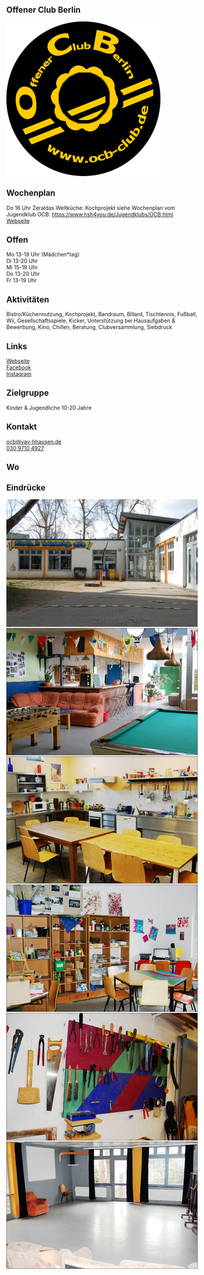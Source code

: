 ## Offener Club Berlin
<img id="topmedia" src="images/Logos/ocb.png" />

## Wochenplan
Do 16 Uhr Zeraldas Weltküche: Kochprojekt
siehe Wochenplan vom Jugendklub OCB: https://www.hsh4you.de/Jugendklubs/OCB.html <a class="external_link" href="www.ocb-club.de">Webseite</a>

## Offen
Mo 13-19 Uhr (Mädchen*tag)<br> 
Di 13-20 Uhr<br>
Mi 15-19 Uhr<br> 
Do 13-20 Uhr<br>
Fr 13-19 Uhr

## Aktivitäten
<p id="activities">
Bistro/Küchennutzung, Kochprojekt, Bandraum, Billard, Tischtennis, Fußball, Wii, Gesellschaftsspiele, Kicker, Unterstützung bei Hausaufgaben & Bewerbung, Kino, Chillen, Beratung, Clubversammlung, Siebdruck</p>

## Links
<a class="external_link" href="https://www.ocb-club.de">Webseite</a><br>
<a class="external_link" href="https://www.facebook.com/offener.jugendclub">Facebook</a><br>
<a class="external_link" href="https://www.instagram.com/offener.club.berlin">Instagram</a>

## Zielgruppe
Kinder & Jugendliche 10-20 Jahre

## Kontakt
[ocb@vav-hhausen.de](mailto:ocb@vav-hhausen.de)<br>
<a href="tel:+493097104927">030 9710 4927</a>

## Wo
<div id="gmap"></div>
<script>window.onload = showMap('Werneuchener Str. 15b, 13055 Berlin', 0, 'gmap_mini')</script>

## Eindrücke
<div class="mediacontainer">
  <img src="images/OCB/1.JPG" />
  <img src="images/OCB/2.jpg" />
  <img src="images/OCB/3.jpg" />
  <img src="images/OCB/4.jpg" />
  <img src="images/OCB/5.jpg" />
  <img src="images/OCB/6.jpg" />
</div>
